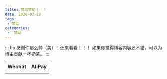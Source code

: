 ```yaml
---
title: 赞助赞助！！！
date: 2020-07-20
tags:
 - 赞助
categories:
 -  赞助
---
```


::: tip
感谢你那么帅（美）！还来看看！！！
如果你觉得博客内容还不错，可以为博主贡献一杯奶茶。
:::

| Wechat        | AliPay        |
| ------------- |:-------------:|
| <img :src="$withBase('/wechat.png')"> | <img :src="$withBase('/alipay.png')"> |